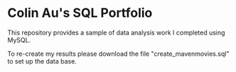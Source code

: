 # Colin Au's SQL Portfolio
This repository provides a sample of data analysis work I completed using MySQL. 

To re-create my results please download the file "create_mavenmovies.sql" to set up the data base. 
